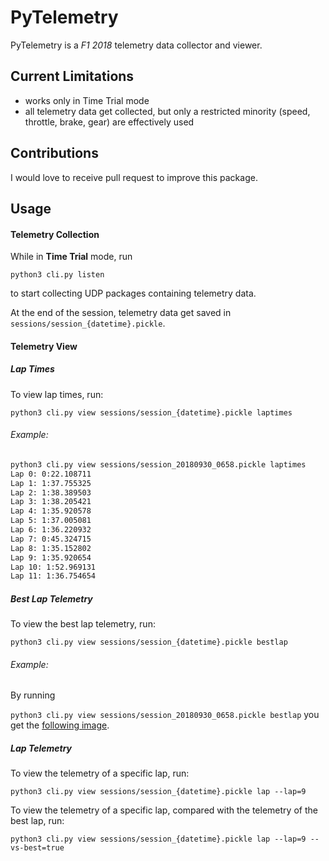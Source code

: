 # PyTelemetry

PyTelemetry is a *F1 2018* telemetry data collector and viewer.

## Current Limitations
- works only in Time Trial mode
- all telemetry data get collected, but only a restricted minority (speed, throttle, brake, gear)
 are effectively used
 
## Contributions
I would love to receive pull request to improve this package.

## Usage

#### Telemetry Collection
While in **Time Trial** mode, run

`python3 cli.py listen`

to start collecting UDP packages containing telemetry data.

At the end of the session, telemetry data get saved in `sessions/session_{datetime}.pickle`.

#### Telemetry View

##### Lap Times
To view lap times, run:

`python3 cli.py view sessions/session_{datetime}.pickle laptimes`
 
###### Example:
 ```bash
python3 cli.py view sessions/session_20180930_0658.pickle laptimes                  
Lap 0: 0:22.108711
Lap 1: 1:37.755325
Lap 2: 1:38.389503
Lap 3: 1:38.205421
Lap 4: 1:35.920578
Lap 5: 1:37.005081
Lap 6: 1:36.220932
Lap 7: 0:45.324715
Lap 8: 1:35.152802
Lap 9: 1:35.920654
Lap 10: 1:52.969131
Lap 11: 1:36.754654

```

##### Best Lap Telemetry


To view the best lap telemetry, run:

`python3 cli.py view sessions/session_{datetime}.pickle bestlap`

###### Example:

By running

`python3 cli.py view sessions/session_20180930_0658.pickle bestlap`
you get the [following image](https://imgur.com/2ONnsSn).

##### Lap Telemetry
To view the telemetry of a specific lap, run:

`python3 cli.py view sessions/session_{datetime}.pickle lap --lap=9`

To view the telemetry of a specific lap, compared with the telemetry of the best lap, run:

`python3 cli.py view sessions/session_{datetime}.pickle lap --lap=9 --vs-best=true`





